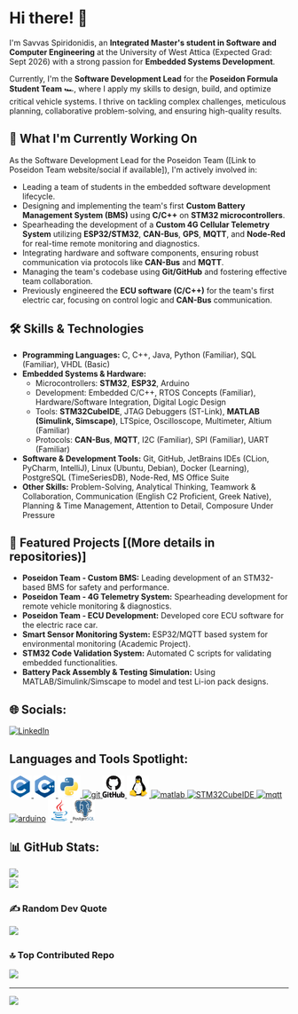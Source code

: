 # Hi there! 👋

I'm Savvas Spiridonidis, an **Integrated Master's student in Software and Computer Engineering** at the University of West Attica (Expected Grad: Sept 2026) with a strong passion for **Embedded Systems Development**.

Currently, I'm the **Software Development Lead** for the **Poseidon Formula Student Team** 🏎️, where I apply my skills to design, build, and optimize critical vehicle systems. I thrive on tackling complex challenges, meticulous planning, collaborative problem-solving, and ensuring high-quality results.

## 🚀 What I'm Currently Working On

As the Software Development Lead for the Poseidon Team ([Link to Poseidon Team website/social if available]), I'm actively involved in:
*   Leading a team of students in the embedded software development lifecycle.
*   Designing and implementing the team's first **Custom Battery Management System (BMS)** using **C/C++** on **STM32 microcontrollers**.
*   Spearheading the development of a **Custom 4G Cellular Telemetry System** utilizing **ESP32/STM32**, **CAN-Bus**, **GPS**, **MQTT**, and **Node-Red** for real-time remote monitoring and diagnostics.
*   Integrating hardware and software components, ensuring robust communication via protocols like **CAN-Bus** and **MQTT**.
*   Managing the team's codebase using **Git/GitHub** and fostering effective team collaboration.
*   Previously engineered the **ECU software (C/C++)** for the team's first electric car, focusing on control logic and **CAN-Bus** communication.

## 🛠️ Skills & Technologies

*   **Programming Languages:** C, C++, Java, Python (Familiar), SQL (Familiar), VHDL (Basic)
*   **Embedded Systems & Hardware:**
    *   Microcontrollers: **STM32**, **ESP32**, Arduino
    *   Development: Embedded C/C++, RTOS Concepts (Familiar), Hardware/Software Integration, Digital Logic Design
    *   Tools: **STM32CubeIDE**, JTAG Debuggers (ST-Link), **MATLAB (Simulink, Simscape)**, LTSpice, Oscilloscope, Multimeter, Altium (Familiar)
    *   Protocols: **CAN-Bus**, **MQTT**, I2C (Familiar), SPI (Familiar), UART (Familiar)
*   **Software & Development Tools:** Git, GitHub, JetBrains IDEs (CLion, PyCharm, IntelliJ), Linux (Ubuntu, Debian), Docker (Learning), PostgreSQL (TimeSeriesDB), Node-Red, MS Office Suite
*   **Other Skills:** Problem-Solving, Analytical Thinking, Teamwork & Collaboration, Communication (English C2 Proficient, Greek Native), Planning & Time Management, Attention to Detail, Composure Under Pressure

## 🔧 Featured Projects [(More details in repositories)]

*   **Poseidon Team - Custom BMS:** Leading development of an STM32-based BMS for safety and performance.
*   **Poseidon Team - 4G Telemetry System:** Spearheading development for remote vehicle monitoring & diagnostics.
*   **Poseidon Team - ECU Development:** Developed core ECU software for the electric race car.
*   **Smart Sensor Monitoring System:** ESP32/MQTT based system for environmental monitoring (Academic Project).
*   **STM32 Code Validation System:** Automated C scripts for validating embedded functionalities.
*   **Battery Pack Assembly & Testing Simulation:** Using MATLAB/Simulink/Simscape to model and test Li-ion pack designs.

## 🌐 Socials:
[![LinkedIn](https://img.shields.io/badge/LinkedIn-%230077B5.svg?logo=linkedin&logoColor=white)](https://linkedin.com/in/savvas-spyridonidis-aa30131a7/)

## Languages and Tools Spotlight:
<!-- Select key icons relevant to the CV -->
<p align="left">
  <a href="https://www.cprogramming.com/" target="_blank" rel="noreferrer"> <img src="https://raw.githubusercontent.com/devicons/devicon/master/icons/c/c-original.svg" alt="c" width="40" height="40"/> </a>
  <a href="https://www.w3schools.com/cpp/" target="_blank" rel="noreferrer"> <img src="https://raw.githubusercontent.com/devicons/devicon/master/icons/cplusplus/cplusplus-original.svg" alt="cplusplus" width="40" height="40"/> </a>
  <a href="https://www.python.org" target="_blank" rel="noreferrer"> <img src="https://raw.githubusercontent.com/devicons/devicon/master/icons/python/python-original.svg" alt="python" width="40" height="40"/> </a>
  <a href="https://git-scm.com/" target="_blank" rel="noreferrer"> <img src="https://www.vectorlogo.zone/logos/git-scm/git-scm-icon.svg" alt="git" width="40" height="40"/> </a>
  <a href="https://github.com/" target="_blank" rel="noreferrer"> <img src="https://raw.githubusercontent.com/devicons/devicon/master/icons/github/github-original-wordmark.svg" alt="github" width="40" height="40"/> </a>
  <a href="https://www.linux.org/" target="_blank" rel="noreferrer"> <img src="https://raw.githubusercontent.com/devicons/devicon/master/icons/linux/linux-original.svg" alt="linux" width="40" height="40"/> </a>
  <a href="https://www.mathworks.com/" target="_blank" rel="noreferrer"> <img src="https://upload.wikimedia.org/wikipedia/commons/2/21/Matlab_Logo.png" alt="matlab" width="40" height="40"/> </a>
  <a href="https://www.st.com/en/development-tools/stm32cubeide.html" target="_blank" rel="noreferrer"> <img src="https://www.st.com/content/dam/AME/2021/stm32-ecosystem/stm32cube-ecosystem/stm32cubeide-product-presentation.png/_jcr_content/renditions/original" alt="STM32CubeIDE" width="40" height="40"/> </a> <!-- Placeholder - Find better STM32/ESP32 icons if possible -->
  <a href="https://mqtt.org/" target="_blank" rel="noreferrer"> <img src="https://mqtt.org/assets/img/mqtt-icon.png" alt="mqtt" width="40" height="40"/> </a>
  <a href="https://www.arduino.cc/" target="_blank" rel="noreferrer"> <img src="https://cdn.worldvectorlogo.com/logos/arduino-1.svg" alt="arduino" width="40" height="40"/></a>
  <a href="https://www.java.com" target="_blank" rel="noreferrer"> <img src="https://raw.githubusercontent.com/devicons/devicon/master/icons/java/java-original.svg" alt="java" width="40" height="40"/> </a>
  <a href="https://www.postgresql.org" target="_blank" rel="noreferrer"> <img src="https://raw.githubusercontent.com/devicons/devicon/master/icons/postgresql/postgresql-original-wordmark.svg" alt="postgresql" width="40" height="40"/> </a>
</p>

## 📊 GitHub Stats:
![](https://github-readme-stats.vercel.app/api?username=SavvasSpyridonidis&theme=tokyonight&hide_border=false&include_all_commits=false&count_private=false)<br/>
![](https://nirzak-streak-stats.vercel.app/?user=SavvasSpyridonidis&theme=tokyonight&hide_border=false)<br/>


### ✍️ Random Dev Quote
![](https://quotes-github-readme.vercel.app/api?type=vetical&theme=tokyonight)

### 🔝 Top Contributed Repo
![](https://github-contributor-stats.vercel.app/api?username=SavvasSpyridonidis&limit=5&theme=dark&combine_all_yearly_contributions=true)

---
[![](https://visitcount.itsvg.in/api?id=SavvasSpyridonidis&icon=2&color=1)](https://visitcount.itsvg.in)

<!-- Feel free to explore my repositories! -->
